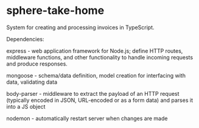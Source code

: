 # sphere-take-home
System for creating and processing invoices in TypeScript.

Dependencies:

express - web application framework for Node.js; define HTTP routes, middleware functions, and other functionality to handle incoming requests and produce responses.

mongoose -  schema/data definition, model creation for interfacing with data, validating data

body-parser - middleware to extract the payload of an HTTP request (typically encoded in JSON, URL-encoded or as a form data) and parses it into a JS object

nodemon - automatically restart server when changes are made